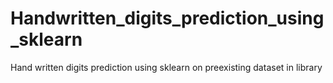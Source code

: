 # Handwritten_digits_prediction_using_sklearn
Hand written digits prediction using sklearn on preexisting dataset in library
